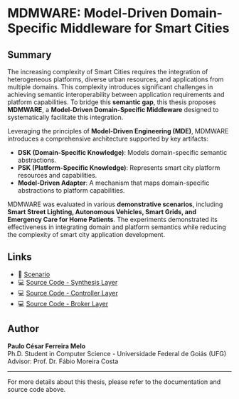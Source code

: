 # MDMWARE: Model-Driven Domain-Specific Middleware for Smart Cities

## Summary

The increasing complexity of Smart Cities requires the integration of heterogeneous platforms, diverse urban resources, and applications from multiple domains. This complexity introduces significant challenges in achieving semantic interoperability between application requirements and platform capabilities. To bridge this **semantic gap**, this thesis proposes **MDMWARE**, a **Model-Driven Domain-Specific Middleware** designed to systematically facilitate this integration.

Leveraging the principles of **Model-Driven Engineering (MDE)**, MDMWARE introduces a comprehensive architecture supported by key artifacts:

- **DSK (Domain-Specific Knowledge)**: Models domain-specific semantic abstractions.
- **PSK (Platform-Specific Knowledge)**: Represents smart city platform resources and capabilities.
- **Model-Driven Adapter**: A mechanism that maps domain-specific abstractions to platform capabilities.

MDMWARE was evaluated in various **demonstrative scenarios**, including **Smart Street Lighting, Autonomous Vehicles, Smart Grids, and Emergency Care for Home Patients**. The experiments demonstrated its effectiveness in integrating domain and platform semantics while reducing the complexity of smart city application development.

## Links

- 📄 [Scenario](https://github.com/paulocesarmelo/mdmware/tree/master/Documentation/Scenario) <!-- Adicione o link para a documentação -->
- 💻 [Source Code - Synthesis Layer](https://github.com/paulocesarmelo/mdmware/tree/master/mddsm-synthesis)
- 💻 [Source Code - Controller Layer](https://github.com/paulocesarmelo/mdmware/tree/master/mddsm-controller)
- 💻 [Source Code - Broker Layer](https://github.com/paulocesarmelo/mdmware/tree/master/mddsm-broker) <!-- Adicione o link para o código no GitHub -->

## Author

**Paulo César Ferreira Melo**  
Ph.D. Student in Computer Science - Universidade Federal de Goiás (UFG)  
Advisor: Prof. Dr. Fábio Moreira Costa  

---

For more details about this thesis, please refer to the documentation and source code above.